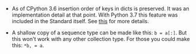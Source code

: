 * As of CPython 3.6 insertion order of keys in dicts is preserved. It was an implementation detail at that point. With Python 3.7 this feature was included in the Standard itself. See [this](https://stackoverflow.com/questions/39980323/are-dictionaries-ordered-in-python-3-6/39980744) for more details.

* A shallow copy of a sequence type can be made like this: `b = a[:]`. But this won't work with any other collection type. For those you could make this: `*b, = a`.